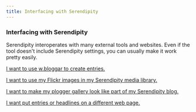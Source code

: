 ```yaml
---
title: Interfacing with Serendipity
---
```


### Interfacing with Serendipity

Serendipity interoperates with many external tools and websites.  Even if the tool doesn't include Serendipity settings, you can usually make it work pretty easily.

[I want to use w.bloggar to create entries.](wbloggar-setup.html)

[I want to use my Flickr images in my Serendipity media library.](flickr-setup.html)

[I want to make my plogger gallery look like part of my Serendipity blog.](plogger-setup.html)

[I want put entries or headlines on a different web page.](showing-entries-elsewhere.html)
